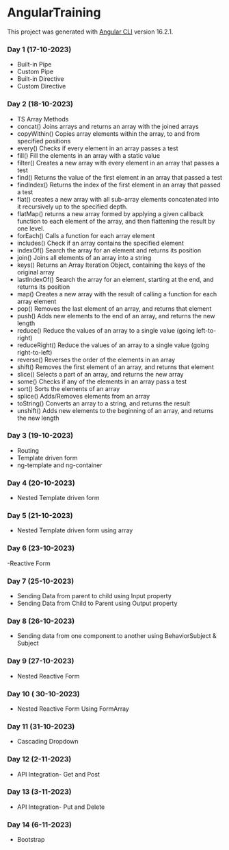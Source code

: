 # AngularTraining

This project was generated with [Angular CLI](https://github.com/angular/angular-cli) version 16.2.1.

### Day 1 (17-10-2023)
- Built-in Pipe
- Custom Pipe
- Built-in Directive
- Custom Directive

### Day 2 (18-10-2023)
- TS Array Methods
- concat() 	Joins arrays and returns an array with the joined arrays 
- copyWithin() 	Copies array elements within the array, to and from specified positions 
- every() 	Checks if every element in an array passes a test 
- fill() 	Fill the elements in an array with a static value 
- filter() 	Creates a new array with every element in an array that passes a test 
- find() 	Returns the value of the first element in an array that passed a test 
- findIndex() 	Returns the index of the first element in an array that passed a test 
- flat() 	creates a new array with all sub-array elements concatenated into it recursively up to the specified depth. 
- flatMap() 	returns a new array formed by applying a given callback function to each element of the array, and then flattening the result by one level. 
- forEach() 	Calls a function for each array element 
- includes() 	Check if an array contains the specified element 
- indexOf() 	Search the array for an element and returns its position 
- join() 	Joins all elements of an array into a string 
- keys() 	Returns an Array Iteration Object, containing the keys of the original array 
- lastIndexOf() 	Search the array for an element, starting at the end, and returns its position 
- map() 	Creates a new array with the result of calling a function for each array element 
- pop() 	Removes the last element of an array, and returns that element 
- push() 	Adds new elements to the end of an array, and returns the new length 
- reduce() 	Reduce the values of an array to a single value (going left-to-right) 
- reduceRight() 	Reduce the values of an array to a single value (going right-to-left) 
- reverse() 	Reverses the order of the elements in an array 
- shift() 	Removes the first element of an array, and returns that element 
- slice() 	Selects a part of an array, and returns the new array 
- some() 	Checks if any of the elements in an array pass a test 
- sort() 	Sorts the elements of an array 
- splice() 	Adds/Removes elements from an array 
- toString() 	Converts an array to a string, and returns the result 
- unshift() 	Adds new elements to the beginning of an array, and returns the new length

### Day 3 (19-10-2023)
  - Routing
  - Template driven form
  - ng-template and ng-container
 
 ### Day 4 (20-10-2023)
 - Nested Template driven form

### Day 5 (21-10-2023)
 - Nested Template driven form using array

### Day 6 (23-10-2023)
-Reactive Form

### Day 7 (25-10-2023)
- Sending Data from parent to child using Input property
- Sending Data from Child to Parent using Output property

### Day 8 (26-10-2023)
- Sending data from one component to another using BehaviorSubject & Subject

### Day 9 (27-10-2023)
- Nested Reactive Form

### Day 10 ( 30-10-2023)
- Nested Reactive Form Using FormArray

### Day 11 (31-10-2023)
- Cascading Dropdown

### Day 12 (2-11-2023)
- API Integration- Get and Post

### Day 13 (3-11-2023)
- API Integration- Put and Delete

### Day 14 (6-11-2023)
- Bootstrap
